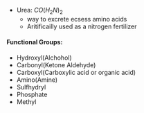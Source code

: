  - Urea: $CO(H_2N)_2$
	 - way to excrete ecsess amino acids
	 - Aritificailly used as a nitrogen fertilizer
#### Functional Groups:
- Hydroxyl(Alchohol)
- Carbonyl(Ketone Aldehyde)
- Carboxyl(Carboxylic acid or organic acid)
- Amino(Amine)
- Sulfhydryl
- Phosphate
- Methyl
<!--stackedit_data:
eyJoaXN0b3J5IjpbNDYxMDkwNjU3LC0yMDg4NzQ2NjEyXX0=
-->